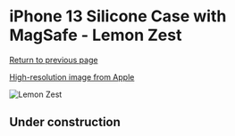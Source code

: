 # iPhone 13 Silicone Case with MagSafe - Lemon Zest

[Return to previous page](/iphone_13)

[High-resolution image from Apple](https://store.storeimages.cdn-apple.com/8756/as-images.apple.com/is/MN623?wid=4500&hei=4500&fmt=png)

<div style="width: 500px"><img src="/everyphone/MN623.png" alt="Lemon Zest"></div>

## Under construction
